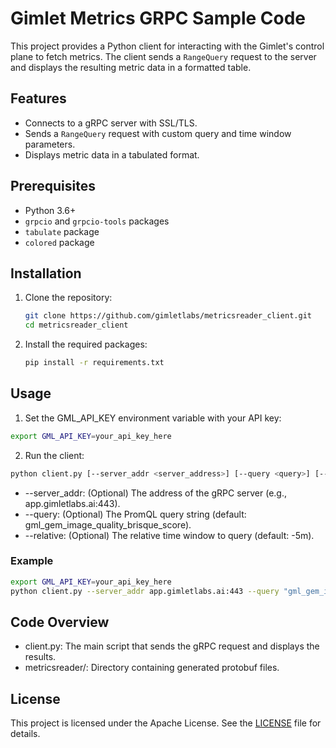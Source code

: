 # Gimlet Metrics GRPC Sample Code

This project provides a Python client for interacting with the Gimlet's control plane to fetch metrics. The client sends a `RangeQuery` request to the server and displays the resulting metric data in a formatted table.

## Features

- Connects to a gRPC server with SSL/TLS.
- Sends a `RangeQuery` request with custom query and time window parameters.
- Displays metric data in a tabulated format.

## Prerequisites

- Python 3.6+
- `grpcio` and `grpcio-tools` packages
- `tabulate` package
- `colored` package

## Installation

1. Clone the repository:
   ```bash
   git clone https://github.com/gimletlabs/metricsreader_client.git
   cd metricsreader_client
   ```

2. Install the required packages:
   ```bash
   pip install -r requirements.txt   
   ```
   
## Usage
1. Set the GML_API_KEY environment variable with your API key:

``` bash
export GML_API_KEY=your_api_key_here
```

2. Run the client:

``` bash
python client.py [--server_addr <server_address>] [--query <query>] [--relative <relative_time_window>]
```
- --server_addr: (Optional) The address of the gRPC server (e.g., app.gimletlabs.ai:443).
- --query: (Optional) The PromQL query string (default: gml_gem_image_quality_brisque_score).
- --relative: (Optional) The relative time window to query (default: -5m).

### Example

``` bash
export GML_API_KEY=your_api_key_here
python client.py --server_addr app.gimletlabs.ai:443 --query "gml_gem_image_quality_brisque_score" --relative "-10m"
```

## Code Overview
- client.py: The main script that sends the gRPC request and displays the results.
- metricsreader/: Directory containing generated protobuf files.

## License
This project is licensed under the Apache License. See the [LICENSE](LICENSE) file for details.





